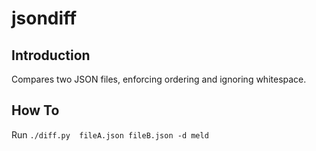 # jsondiff

## Introduction
Compares two JSON files, enforcing ordering and ignoring whitespace.

## How To
Run `./diff.py  fileA.json fileB.json -d meld`
